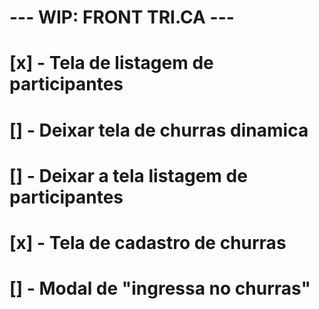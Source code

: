 # --- WIP: FRONT TRI.CA ---
  
# [x] - Tela de listagem de participantes
# [] - Deixar tela de churras dinamica
# [] - Deixar a tela listagem de participantes
# [x] - Tela de cadastro de churras
# [] - Modal de "ingressa no churras"
